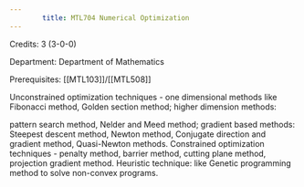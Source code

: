 ```yaml
---
        title: MTL704 Numerical Optimization
---
```

Credits: 3 (3-0-0)

Department: Department of Mathematics

Prerequisites: [[MTL103]]/[[MTL508]]

Unconstrained optimization techniques - one dimensional methods like Fibonacci method, Golden section method; higher dimension methods:

pattern search method, Nelder and Meed method; gradient based methods: Steepest descent method, Newton method, Conjugate direction and gradient method, Quasi-Newton methods. Constrained optimization techniques - penalty method, barrier method, cutting plane method, projection gradient method. Heuristic technique: like Genetic programming method to solve non-convex programs.